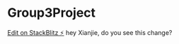 # Group3Project

[Edit on StackBlitz ⚡️](https://stackblitz.com/edit/github-cfvbgg)
hey Xianjie, do you see this change?